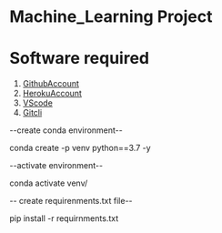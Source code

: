 # Machine_Learning Project

# Software required 

1. [GithubAccount](https://github.com)
2. [HerokuAccount](https://id.heroku.com/login)
3. [VScode](https://visualstudio.com/)
4. [Gitcli](https://git-scm.com/downloads)

--create conda environment--

conda create -p venv python==3.7 -y


--activate environment--

conda activate venv/

-- create requirenments.txt file--

pip install -r requirnments.txt